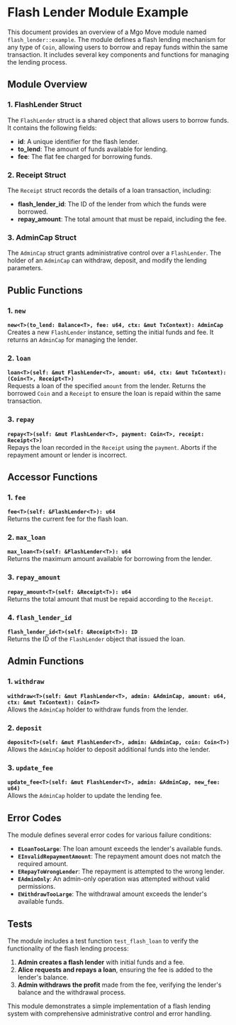 # Flash Lender Module Example

This document provides an overview of a Mgo Move module named `flash_lender::example`. The module defines a flash lending mechanism for any type of `Coin`, allowing users to borrow and repay funds within the same transaction. It includes several key components and functions for managing the lending process.

## Module Overview

### 1. FlashLender Struct
The `FlashLender` struct is a shared object that allows users to borrow funds. It contains the following fields:
- **id**: A unique identifier for the flash lender.
- **to_lend**: The amount of funds available for lending.
- **fee**: The flat fee charged for borrowing funds.

### 2. Receipt Struct
The `Receipt` struct records the details of a loan transaction, including:
- **flash_lender_id**: The ID of the lender from which the funds were borrowed.
- **repay_amount**: The total amount that must be repaid, including the fee.

### 3. AdminCap Struct
The `AdminCap` struct grants administrative control over a `FlashLender`. The holder of an `AdminCap` can withdraw, deposit, and modify the lending parameters.

## Public Functions

### 1. `new`
**`new<T>(to_lend: Balance<T>, fee: u64, ctx: &mut TxContext): AdminCap`**  
Creates a new `FlashLender` instance, setting the initial funds and fee. It returns an `AdminCap` for managing the lender.

### 2. `loan`
**`loan<T>(self: &mut FlashLender<T>, amount: u64, ctx: &mut TxContext): (Coin<T>, Receipt<T>)`**  
Requests a loan of the specified `amount` from the lender. Returns the borrowed `Coin` and a `Receipt` to ensure the loan is repaid within the same transaction.

### 3. `repay`
**`repay<T>(self: &mut FlashLender<T>, payment: Coin<T>, receipt: Receipt<T>)`**  
Repays the loan recorded in the `Receipt` using the `payment`. Aborts if the repayment amount or lender is incorrect.

## Accessor Functions

### 1. `fee`
**`fee<T>(self: &FlashLender<T>): u64`**  
Returns the current fee for the flash loan.

### 2. `max_loan`
**`max_loan<T>(self: &FlashLender<T>): u64`**  
Returns the maximum amount available for borrowing from the lender.

### 3. `repay_amount`
**`repay_amount<T>(self: &Receipt<T>): u64`**  
Returns the total amount that must be repaid according to the `Receipt`.

### 4. `flash_lender_id`
**`flash_lender_id<T>(self: &Receipt<T>): ID`**  
Returns the ID of the `FlashLender` object that issued the loan.

## Admin Functions

### 1. `withdraw`
**`withdraw<T>(self: &mut FlashLender<T>, admin: &AdminCap, amount: u64, ctx: &mut TxContext): Coin<T>`**  
Allows the `AdminCap` holder to withdraw funds from the lender.

### 2. `deposit`
**`deposit<T>(self: &mut FlashLender<T>, admin: &AdminCap, coin: Coin<T>)`**  
Allows the `AdminCap` holder to deposit additional funds into the lender.

### 3. `update_fee`
**`update_fee<T>(self: &mut FlashLender<T>, admin: &AdminCap, new_fee: u64)`**  
Allows the `AdminCap` holder to update the lending fee.

## Error Codes

The module defines several error codes for various failure conditions:
- **`ELoanTooLarge`**: The loan amount exceeds the lender's available funds.
- **`EInvalidRepaymentAmount`**: The repayment amount does not match the required amount.
- **`ERepayToWrongLender`**: The repayment is attempted to the wrong lender.
- **`EAdminOnly`**: An admin-only operation was attempted without valid permissions.
- **`EWithdrawTooLarge`**: The withdrawal amount exceeds the lender's available funds.

## Tests

The module includes a test function `test_flash_loan` to verify the functionality of the flash lending process:
1. **Admin creates a flash lender** with initial funds and a fee.
2. **Alice requests and repays a loan**, ensuring the fee is added to the lender's balance.
3. **Admin withdraws the profit** made from the fee, verifying the lender's balance and the withdrawal process.

This module demonstrates a simple implementation of a flash lending system with comprehensive administrative control and error handling.
